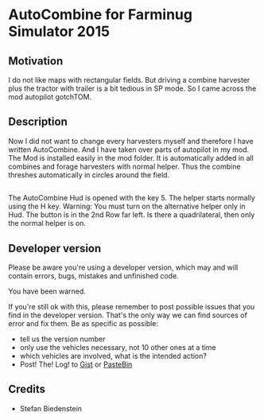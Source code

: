 # AutoCombine for Farminug Simulator 2015

## Motivation
I do not like maps with rectangular fields. But driving a combine harvester plus the tractor with trailer is a bit tedious in SP mode. 
So I came across the mod autopilot gotchTOM. 

## Description
Now I did not want to change every harvesters myself and therefore I have written AutoCombine. 
And I have taken over parts of autopilot in my mod. 
The Mod is installed easily in the mod folder. 
It is automatically added in all combines and forage harvesters with normal helper. 
Thus the combine threshes automatically in circles around the field.

## 
The AutoCombine Hud is opened with the key 5. The helper starts normally using the H key.
Warning: You must turn on the alternative helper only in Hud. 
The button is in the 2nd Row far left. Is there a quadrilateral, then only the normal helper is on.

## Developer version
Please be aware you're using a developer version, which may and will contain errors, bugs, mistakes and unfinished code. 

You have been warned.

If you're still ok with this, please remember to post possible issues that you find in the developer version. 
That's the only way we can find sources of error and fix them. 
Be as specific as possible:

* tell us the version number
* only use the vehicles necessary, not 10 other ones at a time
* which vehicles are involved, what is the intended action?
* Post! The! Log! to [Gist](https://gist.github.com/) or [PasteBin](http://pastebin.com/)

## Credits
* Stefan Biedenstein